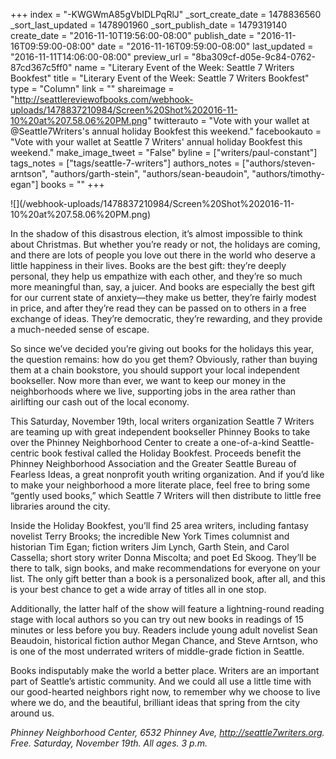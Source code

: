 +++
index = "-KWGWmA85gVbIDLPqRlJ"
_sort_create_date = 1478836560
_sort_last_updated = 1478901960
_sort_publish_date = 1479319140
create_date = "2016-11-10T19:56:00-08:00"
publish_date = "2016-11-16T09:59:00-08:00"
date = "2016-11-16T09:59:00-08:00"
last_updated = "2016-11-11T14:06:00-08:00"
preview_url = "8ba309cf-d05e-9c84-0762-87cd367c5ff0"
name = "Literary Event of the Week: Seattle 7 Writers Bookfest"
title = "Literary Event of the Week: Seattle 7 Writers Bookfest"
type = "Column"
link = ""
shareimage = "http://seattlereviewofbooks.com/webhook-uploads/1478837210984/Screen%20Shot%202016-11-10%20at%207.58.06%20PM.png"
twitterauto = "Vote with your wallet at @Seattle7Writers's annual holiday Bookfest this weekend."
facebookauto = "Vote with your wallet at Seattle 7 Writers' annual holiday Bookfest this weekend."
make_image_tweet = "False"
byline = ["writers/paul-constant"]
tags_notes = ["tags/seattle-7-writers"]
authors_notes = ["authors/steven-arntson", "authors/garth-stein", "authors/sean-beaudoin", "authors/timothy-egan"]
books = ""
+++
<p class-"image">![](/webhook-uploads/1478837210984/Screen%20Shot%202016-11-10%20at%207.58.06%20PM.png)</p>

In the shadow of this disastrous election, it’s almost impossible to think about Christmas. But whether you’re ready or not, the holidays are coming, and there are lots of people you love out there in the world who deserve a little happiness in their lives. Books are the best gift: they’re deeply personal, they help us empathize with each other, and they’re so much more meaningful than, say, a juicer. And books are especially the best gift for our current state of anxiety—they make us better, they’re fairly modest in price, and after they’re read they can be passed on to others in a free exchange of ideas. They’re democratic, they’re rewarding, and they provide a much-needed sense of escape.

So since we’ve decided you’re giving out books for the holidays this year, the question remains: how do you get them? Obviously, rather than buying them at a chain bookstore, you should support your local independent bookseller. Now more than ever, we want to keep our money in the neighborhoods where we live, supporting jobs in the area rather than airlifting our cash out of the local economy.

This Saturday, November 19th, local writers organization Seattle 7 Writers are teaming up with great independent bookseller Phinney Books to take over the Phinney Neighborhood Center to create a one-of-a-kind Seattle-centric book festival called the Holiday Bookfest. Proceeds benefit the Phinney Neighborhood Association and the Greater Seattle Bureau of Fearless Ideas, a great nonprofit youth writing organization. And if you’d like to make your neighborhood a more literate place, feel free to bring some “gently used books,” which Seattle 7 Writers will then distribute to little free libraries around the city.  

Inside the Holiday Bookfest, you’ll find 25 area writers, including fantasy novelist Terry Brooks; the incredible New York Times columnist and historian Tim Egan; fiction writers Jim Lynch, Garth Stein, and Carol Cassella; short story writer Donna Miscolta; and poet Ed Skoog. They’ll be there to talk, sign books, and make recommendations for everyone on your list. The only gift better than a book is a personalized book, after all, and this is your best chance to get a wide array of titles all in one stop.

Additionally, the latter half of the show will feature a lightning-round reading stage with local authors so you can try out new books in readings of 15 minutes or less before you buy. Readers include young adult novelist Sean Beaudoin, historical fiction author Megan Chance, and Steve Arntson, who is one of the most underrated writers of middle-grade fiction in Seattle.

Books indisputably make the world a better place. Writers are an important part of Seattle’s artistic community. And we could all use a little time with our good-hearted neighbors right now, to remember why we choose to live where we do, and the beautiful, brilliant ideas that spring from the city around us.

*Phinney Neighborhood Center, 6532 Phinney Ave, http://seattle7writers.org. Free. Saturday, November 19th. All ages. 3 p.m.*